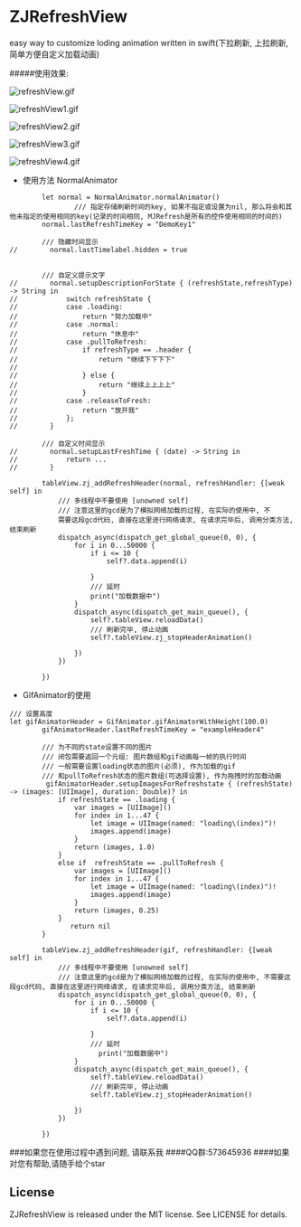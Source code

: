 # ZJRefreshView
easy way to customize loding animation written in swift(下拉刷新, 上拉刷新, 简单方便自定义加载动画)

#####使用效果:

![refreshView.gif](http://upload-images.jianshu.io/upload_images/1271831-5434455197dcb468.gif?imageMogr2/auto-orient/strip)


![refreshView1.gif](http://upload-images.jianshu.io/upload_images/1271831-50d07a6254f41a3c.gif?imageMogr2/auto-orient/strip)


![refreshView2.gif](http://upload-images.jianshu.io/upload_images/1271831-751dade0bb824f47.gif?imageMogr2/auto-orient/strip)


![refreshView3.gif](http://upload-images.jianshu.io/upload_images/1271831-62d0770244cd0084.gif?imageMogr2/auto-orient/strip)


![refreshView4.gif](http://upload-images.jianshu.io/upload_images/1271831-f7641fd91a5dc5a2.gif?imageMogr2/auto-orient/strip)


* 使用方法
NormalAnimator

```
        let normal = NormalAnimator.normalAnimator()
                /// 指定存储刷新时间的key, 如果不指定或设置为nil, 那么将会和其他未指定的使用相同的key(记录的时间相同, MJRefresh是所有的控件使用相同的时间的)
        normal.lastRefreshTimeKey = "DemoKey1"
        
        /// 隐藏时间显示
//        normal.lastTimelabel.hidden = true

        
        /// 自定义提示文字
//        normal.setupDescriptionForState { (refreshState,refreshType) -> String in
//            switch refreshState {
//            case .loading:
//                return "努力加载中"
//            case .normal:
//                return "休息中"
//            case .pullToRefresh:
//                if refreshType == .header {
//                    return "继续下下下下"
//
//                } else {
//                    return "继续上上上上"
//                }
//            case .releaseToFresh:
//                return "放开我"
//            };
//        }
        
        /// 自定义时间显示
//        normal.setupLastFreshTime { (date) -> String in
//            return ...
//        }

        tableView.zj_addRefreshHeader(normal, refreshHandler: {[weak self] in
            /// 多线程中不要使用 [unowned self]
            /// 注意这里的gcd是为了模拟网络加载的过程, 在实际的使用中, 不
            需要这段gcd代码, 直接在这里进行网络请求, 在请求完毕后, 调用分类方法, 结束刷新
            dispatch_async(dispatch_get_global_queue(0, 0), { 
                for i in 0...50000 {
                    if i <= 10 {
                        self?.data.append(i)

                    }
                    /// 延时
                    print("加载数据中")
                }
                dispatch_async(dispatch_get_main_queue(), {
                    self?.tableView.reloadData()
                    /// 刷新完毕, 停止动画
                    self?.tableView.zj_stopHeaderAnimation()

                })
            })
            
        })
   ```
   
   * GifAnimator的使用

```
/// 设置高度
let gifAnimatorHeader = GifAnimator.gifAnimatorWithHeight(100.0)
        gifAnimatorHeader.lastRefreshTimeKey = "exampleHeader4"
        
        /// 为不同的state设置不同的图片
        /// 闭包需要返回一个元组: 图片数组和gif动画每一帧的执行时间
        /// 一般需要设置loading状态的图片(必须), 作为加载的gif
        /// 和pullToRefresh状态的图片数组(可选择设置), 作为拖拽时的加载动画
         gifAnimatorHeader.setupImagesForRefreshstate { (refreshState) -> (images: [UIImage], duration: Double)? in
            if refreshState == .loading {
                var images = [UIImage]()
                for index in 1...47 {
                    let image = UIImage(named: "loading\(index)")!
                    images.append(image)
                }
                return (images, 1.0)
            }
            else if  refreshState == .pullToRefresh {
                var images = [UIImage]()
                for index in 1...47 {
                    let image = UIImage(named: "loading\(index)")!
                    images.append(image)
                }
                return (images, 0.25)
            }
               return nil
        }

        tableView.zj_addRefreshHeader(gif, refreshHandler: {[weak self] in
            /// 多线程中不要使用 [unowned self]
            /// 注意这里的gcd是为了模拟网络加载的过程, 在实际的使用中, 不需要这段gcd代码, 直接在这里进行网络请求, 在请求完毕后, 调用分类方法, 结束刷新
            dispatch_async(dispatch_get_global_queue(0, 0), { 
                for i in 0...50000 {
                    if i <= 10 {
                        self?.data.append(i)

                    }
                    /// 延时
                      print("加载数据中")
                }
                dispatch_async(dispatch_get_main_queue(), {
                    self?.tableView.reloadData()
                    /// 刷新完毕, 停止动画
                    self?.tableView.zj_stopHeaderAnimation()

                })
            })
            
        })
```





###如果您在使用过程中遇到问题, 请联系我
####QQ群:573645936 
####如果对您有帮助,请随手给个star 

## License

ZJRefreshView is released under the MIT license. See LICENSE for details.
